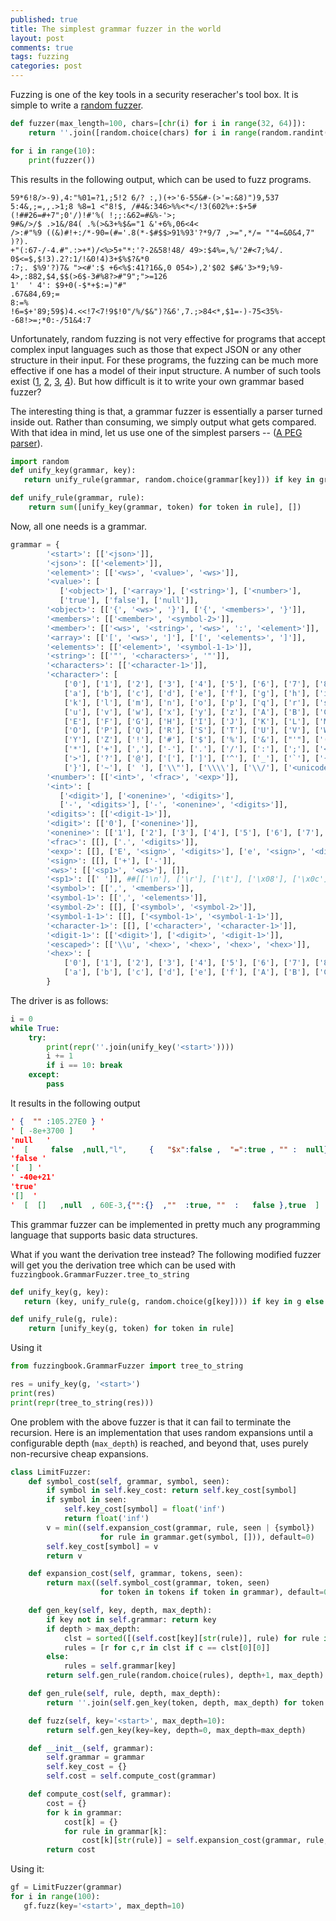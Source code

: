 ```yaml
---
published: true
title: The simplest grammar fuzzer in the world
layout: post
comments: true
tags: fuzzing
categories: post
---
```


Fuzzing is one of the key tools in a security reseracher's tool box. It is simple
to write a [random fuzzer](https://www.fuzzingbook.org/html/Fuzzer.html#A-Simple-Fuzzer).

```python
def fuzzer(max_length=100, chars=[chr(i) for i in range(32, 64)]):
    return ''.join([random.choice(chars) for i in range(random.randint(0,max_length))])

for i in range(10):
    print(fuzzer())
```
This results in the following output, which can be used to fuzz programs.
```
59*6!8/>-9),4:"%01=?1,;5!2 6/? :,)(+>'6-55&#-(>'=:&8)")9,537
5:4&,;=,,.>1;8 %8=1 <"8!$, /#4&:346>%%<*</!3(602%+:$+5#(!##26=#+7";0'/)!#'%( !;;:&62=#&%-'>;
9#&/>/$ .>1&/84( .%(>&3+%$&="1 &'+6%,06<4<
/>:#"%9 ((&)#!+:/*-90=(#='.8(*-$#$$>91%93'?*9/7 ,>=",*/= ""4=&0&4,7" )?).
+"(:67-/-4.#".:>+*)/<%>5+"*:'?-2&58!48/ 49>:$4%=,%/'2#<7;%4/. 0$<=$,$!3).2?:1/!&0!4)3+$%$?&*0
:7;. $%9'?)7& "><#':$ +6<%$:41?16&,0 054>),2'$02 $#&'3>*9;%9-4>,:882,$4,$$(>6$-3#%8?>#"9";">=126
1'  ' 4': $9+0(-$*+$:=)"#"
.67&84,69;=
8:=%
!6=$+'89;59$)4.<<!7<7!9$!0"/%/$&")?&6',7.;>84<*,$1=-)-75<35%--68!>=;*0:-/51&4:7
```

Unfortunately, random fuzzing is not very effective for programs that accept complex
input languages such as those that expect JSON or any other structure in their input.
For these programs, the fuzzing can be much more effective if one has a model of their
input structure. A number of such tools exist
([1](https://github.com/renatahodovan/grammarinator), [2](https://www.fuzzingbook.org/html/GrammarFuzzer.html), [3](https://github.com/MozillaSecurity/dharma), [4](https://github.com/googleprojectzero/domato)).
But how difficult is it to write your own grammar based fuzzer?

The interesting thing is that, a grammar fuzzer is essentially a parser turned inside
out. Rather than consuming, we simply output what gets compared. With that idea in mind,
let us use one of the simplest parsers -- ([A PEG parser](http://rahul.gopinath.org/2018/09/06/peg-parsing/)).

```python
import random
def unify_key(grammar, key):
   return unify_rule(grammar, random.choice(grammar[key])) if key in grammar else [key]

def unify_rule(grammar, rule):
    return sum([unify_key(grammar, token) for token in rule], [])
```
Now, all one needs is a grammar.

```python
grammar = {
        '<start>': [['<json>']],
        '<json>': [['<element>']],
        '<element>': [['<ws>', '<value>', '<ws>']],
        '<value>': [
           ['<object>'], ['<array>'], ['<string>'], ['<number>'],
           ['true'], ['false'], ['null']],
        '<object>': [['{', '<ws>', '}'], ['{', '<members>', '}']],
        '<members>': [['<member>', '<symbol-2>']],
        '<member>': [['<ws>', '<string>', '<ws>', ':', '<element>']],
        '<array>': [['[', '<ws>', ']'], ['[', '<elements>', ']']],
        '<elements>': [['<element>', '<symbol-1-1>']],
        '<string>': [['"', '<characters>', '"']],
        '<characters>': [['<character-1>']],
        '<character>': [
            ['0'], ['1'], ['2'], ['3'], ['4'], ['5'], ['6'], ['7'], ['8'], ['9'],
            ['a'], ['b'], ['c'], ['d'], ['e'], ['f'], ['g'], ['h'], ['i'], ['j'],
            ['k'], ['l'], ['m'], ['n'], ['o'], ['p'], ['q'], ['r'], ['s'], ['t'],
            ['u'], ['v'], ['w'], ['x'], ['y'], ['z'], ['A'], ['B'], ['C'], ['D'],
            ['E'], ['F'], ['G'], ['H'], ['I'], ['J'], ['K'], ['L'], ['M'], ['N'],
            ['O'], ['P'], ['Q'], ['R'], ['S'], ['T'], ['U'], ['V'], ['W'], ['X'],
            ['Y'], ['Z'], ['!'], ['#'], ['$'], ['%'], ['&'], ["'"], ['('], [')'],
            ['*'], ['+'], [','], ['-'], ['.'], ['/'], [':'], [';'], ['<'], ['='],
            ['>'], ['?'], ['@'], ['['], [']'], ['^'], ['_'], ['`'], ['{'], ['|'],
            ['}'], ['~'], [' '], ['\\"'], ['\\\\'], ['\\/'], ['<unicode>'], ['<escaped>']],
        '<number>': [['<int>', '<frac>', '<exp>']],
        '<int>': [
           ['<digit>'], ['<onenine>', '<digits>'],
           ['-', '<digits>'], ['-', '<onenine>', '<digits>']],
        '<digits>': [['<digit-1>']],
        '<digit>': [['0'], ['<onenine>']],
        '<onenine>': [['1'], ['2'], ['3'], ['4'], ['5'], ['6'], ['7'], ['8'], ['9']],
        '<frac>': [[], ['.', '<digits>']],
        '<exp>': [[], ['E', '<sign>', '<digits>'], ['e', '<sign>', '<digits>']],
        '<sign>': [[], ['+'], ['-']],
        '<ws>': [['<sp1>', '<ws>'], []],
        '<sp1>': [[' ']], ##[['\n'], ['\r'], ['\t'], ['\x08'], ['\x0c']],
        '<symbol>': [[',', '<members>']],
        '<symbol-1>': [[',', '<elements>']],
        '<symbol-2>': [[], ['<symbol>', '<symbol-2>']],
        '<symbol-1-1>': [[], ['<symbol-1>', '<symbol-1-1>']],
        '<character-1>': [[], ['<character>', '<character-1>']],
        '<digit-1>': [['<digit>'], ['<digit>', '<digit-1>']],
        '<escaped>': [['\\u', '<hex>', '<hex>', '<hex>', '<hex>']],
        '<hex>': [
            ['0'], ['1'], ['2'], ['3'], ['4'], ['5'], ['6'], ['7'], ['8'], ['9'],
            ['a'], ['b'], ['c'], ['d'], ['e'], ['f'], ['A'], ['B'], ['C'], ['D'], ['E'], ['F']]
        }
```

The driver is as follows:

```python
i = 0
while True:
    try:
        print(repr(''.join(unify_key('<start>'))))
        i += 1
        if i == 10: break
    except:
        pass
```

It results in the following output

```json
' {  "" :105.27E0 } '
' [ -8e+3700 ]    '
'null   '
'  [     false  ,null,"l",     {   "$x":false ,  "=":true , "" :  null} ,""] '
'false '
'[  ] '
' -40e+21'
'true'
'[]  '
'  [  []   ,null  , 60E-3,{"":{}  ,""  :true, ""  :   false },true  ]  '
```

This grammar fuzzer can be implemented in pretty much any programming language that supports basic data structures.

What if you want the derivation tree instead? The following modified fuzzer will get you the derivation tree which
can be used with `fuzzingbook.GrammarFuzzer.tree_to_string`

```python
def unify_key(g, key):
   return (key, unify_rule(g, random.choice(g[key]))) if key in g else (key, [])

def unify_rule(g, rule):
    return [unify_key(g, token) for token in rule]
```

Using it

```python
from fuzzingbook.GrammarFuzzer import tree_to_string

res = unify_key(g, '<start>')
print(res)
print(repr(tree_to_string(res)))

```

One problem with the above fuzzer is that it can fail to terminate the recursion. Here is an implementation that uses random expansions until a configurable depth (`max_depth`) is reached, and beyond that, uses purely non-recursive cheap expansions.

```python
class LimitFuzzer:
    def symbol_cost(self, grammar, symbol, seen):
        if symbol in self.key_cost: return self.key_cost[symbol]
        if symbol in seen:
            self.key_cost[symbol] = float('inf')
            return float('inf')
        v = min((self.expansion_cost(grammar, rule, seen | {symbol})
                    for rule in grammar.get(symbol, [])), default=0)
        self.key_cost[symbol] = v
        return v

    def expansion_cost(self, grammar, tokens, seen):
        return max((self.symbol_cost(grammar, token, seen)
                    for token in tokens if token in grammar), default=0) + 1

    def gen_key(self, key, depth, max_depth):
        if key not in self.grammar: return key
        if depth > max_depth:
            clst = sorted([(self.cost[key][str(rule)], rule) for rule in self.grammar[key]])
            rules = [r for c,r in clst if c == clst[0][0]]
        else:
            rules = self.grammar[key]
        return self.gen_rule(random.choice(rules), depth+1, max_depth)

    def gen_rule(self, rule, depth, max_depth):
        return ''.join(self.gen_key(token, depth, max_depth) for token in rule)

    def fuzz(self, key='<start>', max_depth=10):
        return self.gen_key(key=key, depth=0, max_depth=max_depth)

    def __init__(self, grammar):
        self.grammar = grammar
        self.key_cost = {}
        self.cost = self.compute_cost(grammar)

    def compute_cost(self, grammar):
        cost = {}
        for k in grammar:
            cost[k] = {}
            for rule in grammar[k]:
                cost[k][str(rule)] = self.expansion_cost(grammar, rule, set())
        return cost
```

Using it:

```python
gf = LimitFuzzer(grammar)
for i in range(100):
   gf.fuzz(key='<start>', max_depth=10)
```
